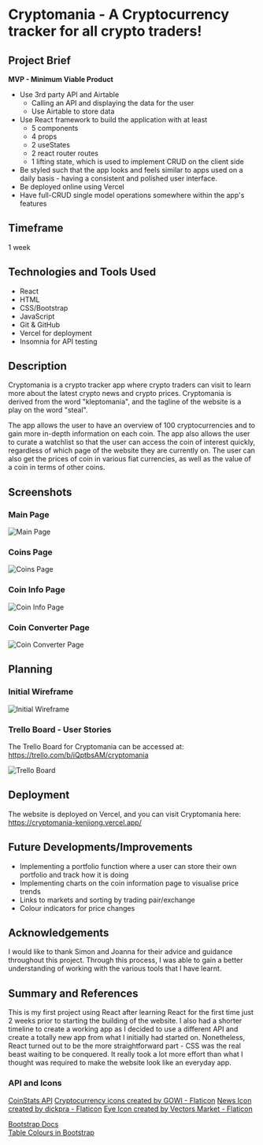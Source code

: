 # Cryptomania - A Cryptocurrency tracker for all crypto traders!

## Project Brief

**MVP - Minimum Viable Product**
- Use 3rd party API and Airtable
    - Calling an API and displaying the data for the user
    - Use Airtable to store data
- Use React framework to build the application with at least
    - 5 components
    - 4 props
    - 2 useStates
    - 2 react router routes
    - 1 lifting state, which is used to implement CRUD on the client side
- Be styled such that the app looks and feels similar to apps used on a daily basis - having a consistent and polished user interface.
- Be deployed online using Vercel
- Have full-CRUD single model operations somewhere within the app's features

## Timeframe
1 week

## Technologies and Tools Used
- React 
- HTML
- CSS/Bootstrap
- JavaScript
- Git & GitHub
- Vercel for deployment
- Insomnia for API testing

## Description
Cryptomania is a crypto tracker app where crypto traders can visit to learn more about the latest crypto news and crypto prices. Cryptomania is derived from the word "kleptomania", and the tagline of the website is a play on the word "steal".

The app allows the user to have an overview of 100 cryptocurrencies and to gain more in-depth information on each coin. The app also allows the user to curate a watchlist so that the user can access the coin of interest quickly, regardless of which page of the website they are currently on. The user can also get the prices of coin in various fiat currencies, as well as the value of a coin in terms of other coins.

## Screenshots

### Main Page
![Main Page](https://github.com/kenjiong/Cryptomania/assets/129886906/6fbae484-dd8c-4ad0-a848-1df1b7e1f565)

### Coins Page
![Coins Page](https://github.com/kenjiong/Cryptomania/assets/129886906/01d99b7f-beaa-41c0-af85-304c70e48545)

### Coin Info Page
![Coin Info Page](https://github.com/kenjiong/Cryptomania/assets/129886906/0801b664-b60f-462c-9da3-0fcb0136fd28)

### Coin Converter Page
![Coin Converter Page](https://github.com/kenjiong/Cryptomania/assets/129886906/88ba653a-cdd4-4513-a49f-ff6e0848de33)

## Planning

### Initial Wireframe
![Initial Wireframe](https://github.com/kenjiong/Cryptomania/assets/129886906/6eb53ade-7c67-4869-8a5a-8a02085b9e0b)

### Trello Board - User Stories

The Trello Board for Cryptomania can be accessed at:
https://trello.com/b/iQptbsAM/cryptomania

![Trello Board](https://github.com/kenjiong/Cryptomania/assets/129886906/ebfa439a-fce6-4cb7-a8a0-ddc2efd4fc47)

## Deployment
The website is deployed on Vercel, and you can visit Cryptomania here:
https://cryptomania-kenjiong.vercel.app/

## Future Developments/Improvements
- Implementing a portfolio function where a user can store their own portfolio and track how it is doing
- Implementing charts on the coin information page to visualise price trends
- Links to markets and sorting by trading pair/exchange
- Colour indicators for price changes

## Acknowledgements
I would like to thank Simon and Joanna for their advice and guidance throughout this project. Through this process, I was able to gain a better understanding of working with the various tools that I have learnt.

## Summary and References
This is my first project using React after learning React for the first time just 2 weeks prior to starting the building of the website. I also had a shorter timeline to create a working app as I decided to use a different API and create a totally new app from what I initially had started on. Nonetheless, React turned out to be the more straightforward part - CSS was the real beast waiting to be conquered. It really took a lot more effort than what I thought was required to make the website look like an everyday app.

### API and Icons
[CoinStats API](https://documenter.getpostman.com/view/5734027/RzZ6Hzr3)
[Cryptocurrency icons created by GOWI - Flaticon](https://www.flaticon.com/free-icons/cryptocurrency)
[News Icon created by dickpra - Flaticon](https://www.flaticon.com/free-icons/news)
[Eye Icon created by Vectors Market - Flaticon](https://www.flaticon.com/free-icons/eye)

[Bootstrap Docs](https://getbootstrap.com/docs/5.3/getting-started/introduction/)  
[Table Colours in Bootstrap](https://smartdevpreneur.com/the-ultimate-guide-to-bootstrap-table-color-5-examples/#Add_Custom_Bootstrap_Table_Background_Color)
##
